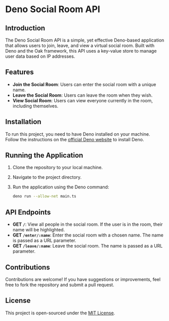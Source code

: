 # Deno Social Room API

## Introduction

The Deno Social Room API is a simple, yet effective Deno-based application that allows users to join, leave, and view a virtual social room. Built with Deno and the Oak framework, this API uses a key-value store to manage user data based on IP addresses.

## Features

- **Join the Social Room**: Users can enter the social room with a unique name.
- **Leave the Social Room**: Users can leave the room when they wish.
- **View Social Room**: Users can view everyone currently in the room, including themselves.

## Installation

To run this project, you need to have Deno installed on your machine. Follow the instructions on the [official Deno website](https://deno.land/) to install Deno.

## Running the Application

1. Clone the repository to your local machine.
2. Navigate to the project directory.
3. Run the application using the Deno command:

   ```bash
   deno run --allow-net main.ts
   ```

## API Endpoints

- **GET `/`**: View all people in the social room. If the user is in the room, their name will be highlighted.
- **GET `/enter/:name`**: Enter the social room with a chosen name. The name is passed as a URL parameter.
- **GET `/leave/:name`**: Leave the social room. The name is passed as a URL parameter.

## Contributions

Contributions are welcome! If you have suggestions or improvements, feel free to fork the repository and submit a pull request.

## License

This project is open-sourced under the [MIT License](https://opensource.org/licenses/MIT).
